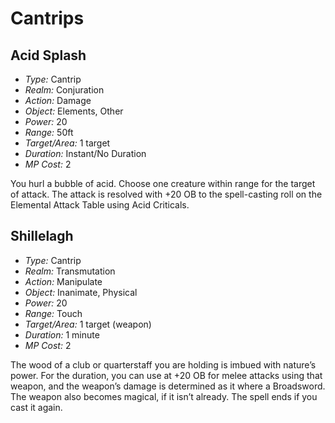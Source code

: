 # Cantrips


## Acid Splash

* *Type:* Cantrip
* *Realm:* Conjuration
* *Action:* Damage
* *Object:* Elements, Other
* *Power:* 20
* *Range:* 50ft
* *Target/Area:* 1 target
* *Duration:* Instant/No Duration
* *MP Cost:* 2

You hurl a bubble of acid.
Choose one creature within range for the target of attack.
The attack is resolved with +20 OB to the spell-casting roll on the Elemental Attack Table using Acid Criticals.


## Shillelagh

* *Type:* Cantrip
* *Realm:* Transmutation
* *Action:* Manipulate
* *Object:* Inanimate, Physical
* *Power:* 20
* *Range:* Touch
* *Target/Area:* 1 target (weapon)
* *Duration:* 1 minute
* *MP Cost:* 2

The wood of a club or quarterstaff you are holding is imbued with nature’s power.
For the duration, you can use at +20 OB for melee attacks using that weapon,
and the weapon’s damage is determined as it where a Broadsword.
The weapon also becomes magical, if it isn’t already.
The spell ends if you cast it again.


